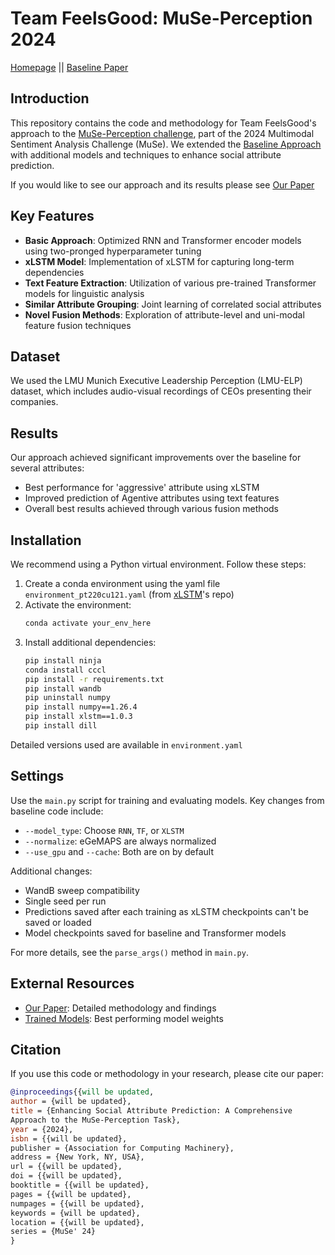 # Team FeelsGood: MuSe-Perception 2024

[Homepage](https://www.muse-challenge.org) || [Baseline Paper](https://www.researchgate.net/publication/380664467_The_MuSe_2024_Multimodal_Sentiment_Analysis_Challenge_Social_Perception_and_Humor_Recognition)

## Introduction

This repository contains the code and methodology for Team FeelsGood's approach to the [MuSe-Perception challenge](https://www.muse-challenge.org/challenge/sub-challenges), part of the 2024 Multimodal Sentiment Analysis Challenge (MuSe). We extended the [Baseline Approach](https://github.com/amirip/MuSe-2024) with additional models and techniques to enhance social attribute prediction.

If you would like to see our approach and its results please see [Our Paper](https://willbeupdated.com)


## Key Features

- **Basic Approach**: Optimized RNN and Transformer encoder models using two-pronged hyperparameter tuning
- **xLSTM Model**: Implementation of xLSTM for capturing long-term dependencies
- **Text Feature Extraction**: Utilization of various pre-trained Transformer models for linguistic analysis
- **Similar Attribute Grouping**: Joint learning of correlated social attributes
- **Novel Fusion Methods**: Exploration of attribute-level and uni-modal feature fusion techniques

## Dataset

We used the LMU Munich Executive Leadership Perception (LMU-ELP) dataset, which includes audio-visual recordings of CEOs presenting their companies.

## Results

Our approach achieved significant improvements over the baseline for several attributes:

- Best performance for 'aggressive' attribute using xLSTM
- Improved prediction of Agentive attributes using text features
- Overall best results achieved through various fusion methods

## Installation

We recommend using a Python virtual environment. Follow these steps:

1. Create a conda environment using the yaml file `environment_pt220cu121.yaml` (from [xLSTM](https://github.com/NX-AI/xlstm)'s repo)
2. Activate the environment:
   ```bash
   conda activate your_env_here
   ```
3. Install additional dependencies:
   ```bash
   pip install ninja
   conda install cccl
   pip install -r requirements.txt
   pip install wandb
   pip uninstall numpy
   pip install numpy==1.26.4
   pip install xlstm==1.0.3
   pip install dill
   ```
Detailed versions used are available in `environment.yaml`

## Settings

Use the `main.py` script for training and evaluating models. Key changes from baseline code include:

- `--model_type`: Choose `RNN`, `TF`, or `XLSTM`
- `--normalize`: eGeMAPS are always normalized
- `--use_gpu` and `--cache`: Both are on by default

Additional changes:
- WandB sweep compatibility
- Single seed per run
- Predictions saved after each training as xLSTM checkpoints can't be saved or loaded
- Model checkpoints saved for baseline and Transformer models

For more details, see the `parse_args()` method in `main.py`.

## External Resources

- [Our Paper](https://willbeupdated.com): Detailed methodology and findings
- [Trained Models](https://willbeupdated.com): Best performing model weights

## Citation

If you use this code or methodology in your research, please cite our paper:

```bibtex
@inproceedings{{will be updated,
author = {will be updated},
title = {Enhancing Social Attribute Prediction: A Comprehensive
Approach to the MuSe-Perception Task},
year = {2024},
isbn = {{will be updated},
publisher = {Association for Computing Machinery},
address = {New York, NY, USA},
url = {{will be updated},
doi = {{will be updated},
booktitle = {{will be updated},
pages = {{will be updated},
numpages = {{will be updated},
keywords = {will be updated},
location = {{will be updated},
series = {MuSe' 24}
}
```
